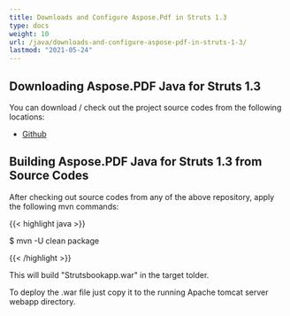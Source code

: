 ```yaml
---
title: Downloads and Configure Aspose.Pdf in Struts 1.3
type: docs
weight: 10
url: /java/downloads-and-configure-aspose-pdf-in-struts-1-3/
lastmod: "2021-05-24"
---
```



## Downloading Aspose.PDF Java for Struts 1.3

You can download / check out the project source codes from the following locations:

- [Github](https://github.com/aspose-pdf/Aspose.PDF-for-Java/tree/master/Plugins/Aspose_Pdf_for_Struts)

## Building Aspose.PDF Java for Struts 1.3 from Source Codes

After checking out source codes from any of the above repository, apply the following mvn commands:

{{< highlight java >}}

 $ mvn -U clean package

{{< /highlight >}}

This will build "Strutsbookapp.war" in the target tolder.

To deploy the .war file just copy it to the running Apache tomcat server webapp directory.
